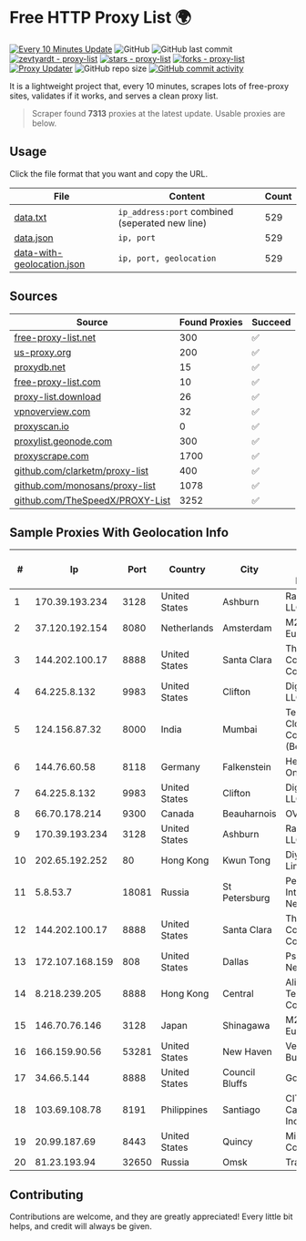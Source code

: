 
# Free HTTP Proxy List 🌍

[![Every 10 Minutes Update](https://github.com/mertguvencli/http-proxy-list/actions/workflows/main.yml/badge.svg?branch=main)](https://github.com/mertguvencli/http-proxy-list/actions/workflows/main.yml)
![GitHub](https://img.shields.io/github/license/mertguvencli/http-proxy-list)
![GitHub last commit](https://img.shields.io/github/last-commit/mertguvencli/http-proxy-list)
[![zevtyardt - proxy-list](https://img.shields.io/static/v1?label=zevtyardt&message=proxy-list&color=blue&logo=github)](https://github.com/zevtyardt/proxy-list "Go to GitHub repo")
[![stars - proxy-list](https://img.shields.io/github/stars/zevtyardt/proxy-list?style=social)](https://github.com/zevtyardt/proxy-list)
[![forks - proxy-list](https://img.shields.io/github/forks/zevtyardt/proxy-list?style=social)](https://github.com/zevtyardt/proxy-list)
[![Proxy Updater](https://github.com/zevtyardt/proxy-list/workflows/Proxy%20Updater/badge.svg)](https://github.com/zevtyardt/proxy-list/actions?query=workflow:"Proxy+Updater")
![GitHub repo size](https://img.shields.io/github/repo-size/zevtyardt/proxy-list)
[![GitHub commit activity](https://img.shields.io/github/commit-activity/m/zevtyardt/proxy-list?logo=commits)](https://github.com/zevtyardt/proxy-list/commits/main)

It is a lightweight project that, every 10 minutes, scrapes lots of free-proxy sites, validates if it works, and serves a clean proxy list.

> Scraper found **7313** proxies at the latest update. Usable proxies are below.

## Usage

Click the file format that you want and copy the URL.

|File|Content|Count|
|----|-------|-----|
|[data.txt](https://raw.githubusercontent.com/mertguvencli/http-proxy-list/main/proxy-list/data.txt)|`ip_address:port` combined (seperated new line)|529|
|[data.json](https://raw.githubusercontent.com/mertguvencli/http-proxy-list/main/proxy-list/data.json)|`ip, port`|529|
|[data-with-geolocation.json](https://raw.githubusercontent.com/mertguvencli/http-proxy-list/main/proxy-list/data-with-geolocation.json)|`ip, port, geolocation`|529|

## Sources

|Source|Found Proxies|Succeed|
|------|-------------|-------|
|[free-proxy-list.net](https://free-proxy-list.net)|300|✅|
|[us-proxy.org](https://www.us-proxy.org)|200|✅|
|[proxydb.net](http://proxydb.net)|15|✅|
|[free-proxy-list.com](https://free-proxy-list.com/?page=&port=&type%5B%5D=http&type%5B%5D=https&up_time=0&search=Search)|10|✅|
|[proxy-list.download](https://www.proxy-list.download/HTTP)|26|✅|
|[vpnoverview.com](https://vpnoverview.com/privacy/anonymous-browsing/free-proxy-servers)|32|✅|
|[proxyscan.io](https://www.proxyscan.io)|0|✅|
|[proxylist.geonode.com](https://proxylist.geonode.com/api/proxy-list?limit=300&page=1&sort_by=lastChecked&sort_type=desc&protocols=http,https)|300|✅|
|[proxyscrape.com](https://api.proxyscrape.com/v2/?request=displayproxies&protocol=http&timeout=10000&country=all&ssl=all&anonymity=all)|1700|✅|
|[github.com/clarketm/proxy-list](https://raw.githubusercontent.com/clarketm/proxy-list/master/proxy-list-raw.txt)|400|✅|
|[github.com/monosans/proxy-list](https://raw.githubusercontent.com/monosans/proxy-list/main/proxies/http.txt)|1078|✅|
|[github.com/TheSpeedX/PROXY-List](https://raw.githubusercontent.com/TheSpeedX/PROXY-List/master/http.txt)|3252|✅|


## Sample Proxies With Geolocation Info

|#|Ip|Port|Country|City|Internet Service Provider|
|-|--|----|-------|----|-------------------------|
|1|170.39.193.234|3128|United States|Ashburn|Rackdog, LLC|
|2|37.120.192.154|8080|Netherlands|Amsterdam|M247 Europe SRL|
|3|144.202.100.17|8888|United States|Santa Clara|The Constant Company|
|4|64.225.8.132|9983|United States|Clifton|DigitalOcean, LLC|
|5|124.156.87.32|8000|India|Mumbai|Tencent Cloud Computing (Beijing) Co|
|6|144.76.60.58|8118|Germany|Falkenstein|Hetzner Online GmbH|
|7|64.225.8.132|9983|United States|Clifton|DigitalOcean, LLC|
|8|66.70.178.214|9300|Canada|Beauharnois|OVH SAS|
|9|170.39.193.234|3128|United States|Ashburn|Rackdog, LLC|
|10|202.65.192.252|80|Hong Kong|Kwun Tong|Diyixian.com Limited|
|11|5.8.53.7|18081|Russia|St Petersburg|Petersburg Internet Network ltd|
|12|144.202.100.17|8888|United States|Santa Clara|The Constant Company|
|13|172.107.168.159|808|United States|Dallas|Psychz Networks|
|14|8.218.239.205|8888|Hong Kong|Central|Alibaba (US) Technology Co., Ltd.|
|15|146.70.76.146|3128|Japan|Shinagawa|M247 Europe Infra|
|16|166.159.90.56|53281|United States|New Haven|Verizon Business|
|17|34.66.5.144|8888|United States|Council Bluffs|Google LLC|
|18|103.69.108.78|8191|Philippines|Santiago|CITI Cableworld Inc.|
|19|20.99.187.69|8443|United States|Quincy|Microsoft Corporation|
|20|81.23.193.94|32650|Russia|Omsk|Transfer Ltd|



## Contributing

Contributions are welcome, and they are greatly appreciated! Every
little bit helps, and credit will always be given.

